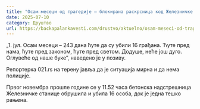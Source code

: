 ```yaml
---
title: "Осам месеци од трагедије – блокирана раскрсница код Железничке станице"
date: 2025-07-10
category: Друштво
url: https://backapalankavesti.com/drustvo/aktuelno/osam-meseci-od-tragedije-blokirana-raskrsnica-kod-zeleznicke-stanice/
---
```


„1. јул. Осам месеци – 243 дана ћуте да су убили 16 грађана. Ћуте пред нама, ћуте пред законом, ћуте пред светом. Додуше, неће још дуго. Оглувеће од наше буке“, наведено је у позиву.

Репортерка 021.rs на терену јавља да је ситуација мирна и да нема полиције.

Првог новембра прошле године се у 11.52 часа бетонска надстрешница Железничке станице обрушила и убила 16 особа, док је једна тешко рањена.
